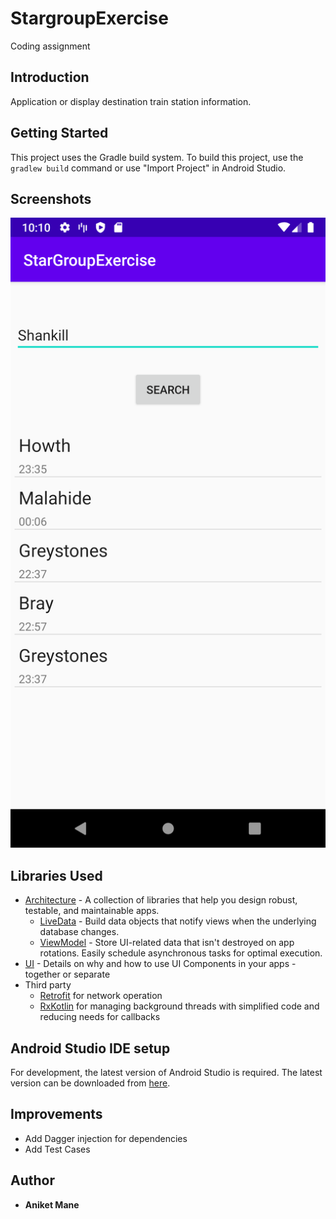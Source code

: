 # StargroupExercise
Coding assignment

Introduction
------------

Application or display destination train station information.

Getting Started
---------------

This project uses the Gradle build system. To build this project, use the
`gradlew build` command or use "Import Project" in Android Studio.

Screenshots
-----------
![StationSearchScreen](https://github.com/aniketmane/StargroupExercise/blob/master/StarGroupExercise/screenshots/device-2020-06-01-221012.png "Station Search")


Libraries Used
--------------

* [Architecture][0] - A collection of libraries that help you design robust, testable, and
  maintainable apps.
  * [LiveData][1] - Build data objects that notify views when the underlying database changes.
  * [ViewModel][2] - Store UI-related data that isn't destroyed on app rotations. Easily schedule
     asynchronous tasks for optimal execution.
* [UI][3] - Details on why and how to use UI Components in your apps - together or separate
* Third party
  * [Retrofit][4] for network operation
  * [RxKotlin][5] for managing background threads with simplified code and reducing needs for callbacks

[0]: https://developer.android.com/jetpack/arch/
[1]: https://developer.android.com/topic/libraries/architecture/livedata
[2]: https://developer.android.com/topic/libraries/architecture/viewmodel
[3]: https://developer.android.com/guide/topics/ui
[4]: https://github.com/square/retrofit
[5]: https://github.com/ReactiveX/RxKotlin
[6]: https://developer.android.com/guide/topics/ui

Android Studio IDE setup
------------------------
For development, the latest version of Android Studio is required. The latest version can be
downloaded from [here](https://developer.android.com/studio/).

Improvements 
-----------------
* Add Dagger injection for dependencies 
* Add Test Cases

Author
------------------------
* **Aniket Mane**
